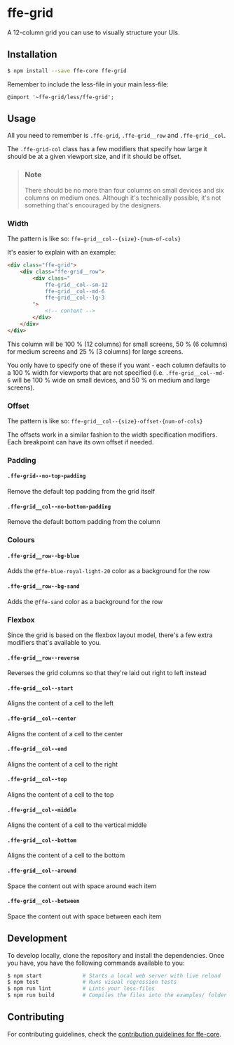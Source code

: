 # ffe-grid

A 12-column grid you can use to visually structure your UIs.

## Installation

```bash
$ npm install --save ffe-core ffe-grid
```

Remember to include the less-file in your main less-file:

```less
@import '~ffe-grid/less/ffe-grid';
```

## Usage

All you need to remember is `.ffe-grid`, `.ffe-grid__row` and `.ffe-grid__col`.

The `.ffe-grid-col` class has a few modifiers that specify how large it should be
at a given viewport size, and if it should be offset.

>### Note
> There should be no more than four columns on small devices and six columns on
> medium ones. Although it's technically possible, it's not something that's
> encouraged by the designers.

### Width

The pattern is like so: `ffe-grid__col--{size}-{num-of-cols}`

It's easier to explain with an example:

```html
<div class="ffe-grid">
    <div class="ffe-grid__row">
        <div class="
            ffe-grid__col--sm-12
            ffe-grid__col--md-6
            ffe-grid__col--lg-3
        ">
            <!-- content -->
        </div>
    </div>
</div>
```

This column will be 100 % (12 columns) for small screens, 50 % (6 columns) for medium
screens and 25 % (3 columns) for large screens.

You only have to specify one of these if you want - each column defaults to a 100 % width
for viewports that are not specified (i.e. `.ffe-grid__col--md-6` will be 100 % wide on small
devices, and 50 % on medium and large screens).

### Offset

The pattern is like so: `ffe-grid__col--{size}-offset-{num-of-cols}`

The offsets work in a similar fashion to the width specification modifiers. Each breakpoint
can have its own offset if needed.

### Padding

#### `.ffe-grid--no-top-padding`
Remove the default top padding from the grid itself

#### `.ffe-grid__col--no-bottom-padding`
Remove the default bottom padding from the column

### Colours

#### `.ffe-grid__row--bg-blue`
Adds the `@ffe-blue-royal-light-20` color as a background for the row

#### `.ffe-grid__row--bg-sand`
Adds the `@ffe-sand` color as a background for the row

### Flexbox

Since the grid is based on the flexbox layout model, there's a few extra modifiers that's available
to you.

#### `.ffe-grid__row--reverse`
Reverses the grid columns so that they're laid out right to left instead

#### `.ffe-grid__col--start`
Aligns the content of a cell to the left

#### `.ffe-grid__col--center`
Aligns the content of a cell to the center

#### `.ffe-grid__col--end`
Aligns the content of a cell to the right

#### `.ffe-grid__col--top`
Aligns the content of a cell to the top

#### `.ffe-grid__col--middle`
Aligns the content of a cell to the vertical middle

#### `.ffe-grid__col--bottom`
Aligns the content of a cell to the bottom

#### `.ffe-grid__col--around`
Space the content out with space around each item

#### `.ffe-grid__col--between`
Space the content out with space between each item

## Development

To develop locally, clone the repository and install the dependencies. Once you have, you have
the following commands available to you:

```bash
$ npm start             # Starts a local web server with live reload
$ npm test              # Runs visual regression tests
$ npm run lint          # Lints your less-files
$ npm run build         # Compiles the files into the examples/ folder
```

## Contributing

For contributing guidelines, check the
[contribution guidelines for ffe-core](***REMOVED***).
